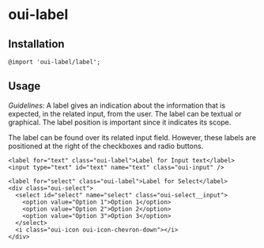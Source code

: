 # oui-label

<component-status cx-design="complete" ux="rc"></component-status>

## Installation

```less
@import 'oui-label/label';
```

## Usage
*Guidelines:*
A label gives an indication about the information that is expected, in the related input, from the user. The label can be textual or graphical. The label position is important since it indicates its scope.

The label can be found over its related input field. However, these labels are positioned at the right of the checkboxes and radio buttons.

```html:preview
<label for="text" class="oui-label">Label for Input text</label>
<input type="text" id="text" name="text" class="oui-input" />

<label for="select" class="oui-label">Label for Select</label>
<div class="oui-select">
  <select id="select" name="select" class="oui-select__input">
    <option value="Option 1">Option 1</option>
    <option value="Option 2">Option 2</option>
    <option value="Option 3">Option 3</option>
  </select>
  <i class="oui-icon oui-icon-chevron-down"></i>
</div>
```
